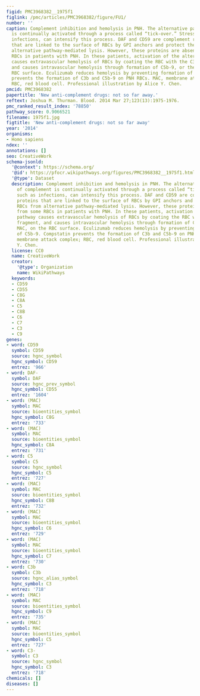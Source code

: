 ```yaml
---
figid: PMC3968382__1975f1
figlink: /pmc/articles/PMC3968382/figure/FU1/
number: ''
caption: Complement inhibition and hemolysis in PNH. The alternative pathway of complement
  is continually activated through a process called “tick-over.” Stressors, such as
  infections, can intensify this process. DAF and CD59 are complement regulatory proteins
  that are linked to the surface of RBCs by GPI anchors and protect the RBCs from
  alternative pathway-mediated lysis. However, these proteins are absent from some
  RBCs in patients with PNH. In these patients, activation of the alternative pathway
  causes extravascular hemolysis of RBCs by coating the RBC with the C3b fragment,
  and causes intravascular hemolysis through formation of C5b-9, or the MAC, on the
  RBC surface. Eculizumab reduces hemolysis by preventing formation of C5b-9. Compstatin
  prevents the formation of C3b and C5b-9 on PNH RBCs. MAC, membrane attack complex;
  RBC, red blood cell. Professional illustration by Alice Y. Chen.
pmcid: PMC3968382
papertitle: 'New anti-complement drugs: not so far away.'
reftext: Joshua M. Thurman. Blood. 2014 Mar 27;123(13):1975-1976.
pmc_ranked_result_index: '78850'
pathway_score: 0.9066521
filename: 1975f1.jpg
figtitle: 'New anti-complement drugs: not so far away'
year: '2014'
organisms:
- Homo sapiens
ndex: ''
annotations: []
seo: CreativeWork
schema-jsonld:
  '@context': https://schema.org/
  '@id': https://pfocr.wikipathways.org/figures/PMC3968382__1975f1.html
  '@type': Dataset
  description: Complement inhibition and hemolysis in PNH. The alternative pathway
    of complement is continually activated through a process called “tick-over.” Stressors,
    such as infections, can intensify this process. DAF and CD59 are complement regulatory
    proteins that are linked to the surface of RBCs by GPI anchors and protect the
    RBCs from alternative pathway-mediated lysis. However, these proteins are absent
    from some RBCs in patients with PNH. In these patients, activation of the alternative
    pathway causes extravascular hemolysis of RBCs by coating the RBC with the C3b
    fragment, and causes intravascular hemolysis through formation of C5b-9, or the
    MAC, on the RBC surface. Eculizumab reduces hemolysis by preventing formation
    of C5b-9. Compstatin prevents the formation of C3b and C5b-9 on PNH RBCs. MAC,
    membrane attack complex; RBC, red blood cell. Professional illustration by Alice
    Y. Chen.
  license: CC0
  name: CreativeWork
  creator:
    '@type': Organization
    name: WikiPathways
  keywords:
  - CD59
  - CD55
  - C8G
  - C8A
  - C5
  - C8B
  - C6
  - C7
  - C3
  - C9
genes:
- word: CD59
  symbol: CD59
  source: hgnc_symbol
  hgnc_symbol: CD59
  entrez: '966'
- word: DAF-
  symbol: DAF
  source: hgnc_prev_symbol
  hgnc_symbol: CD55
  entrez: '1604'
- word: (MAC)
  symbol: MAC
  source: bioentities_symbol
  hgnc_symbol: C8G
  entrez: '733'
- word: (MAC)
  symbol: MAC
  source: bioentities_symbol
  hgnc_symbol: C8A
  entrez: '731'
- word: C5
  symbol: C5
  source: hgnc_symbol
  hgnc_symbol: C5
  entrez: '727'
- word: (MAC)
  symbol: MAC
  source: bioentities_symbol
  hgnc_symbol: C8B
  entrez: '732'
- word: (MAC)
  symbol: MAC
  source: bioentities_symbol
  hgnc_symbol: C6
  entrez: '729'
- word: (MAC)
  symbol: MAC
  source: bioentities_symbol
  hgnc_symbol: C7
  entrez: '730'
- word: C3b
  symbol: C3b
  source: hgnc_alias_symbol
  hgnc_symbol: C3
  entrez: '718'
- word: (MAC)
  symbol: MAC
  source: bioentities_symbol
  hgnc_symbol: C9
  entrez: '735'
- word: (MAC)
  symbol: MAC
  source: bioentities_symbol
  hgnc_symbol: C5
  entrez: '727'
- word: C3-
  symbol: C3
  source: hgnc_symbol
  hgnc_symbol: C3
  entrez: '718'
chemicals: []
diseases: []
---
```

